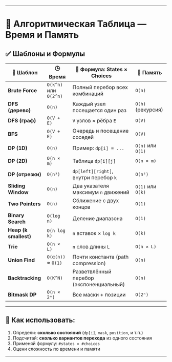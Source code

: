 
---

# 🧠 Алгоритмическая Таблица — Время и Память

## ✅ Шаблоны и Формулы

| 🔢 Шаблон             | 🕒 Время              | 🧠 Формула: States × Choices             | 💾 Память         |
|-----------------------|-----------------------|------------------------------------------|-------------------|
| **Brute Force**       | `O(k^n)` или `O(2^n)` | Полный перебор всех комбинаций           | `O(n)`            |
| **DFS (дерево)**      | `O(n)`                | Каждый узел посещается один раз          | `O(h)` (рекурсия) |
| **DFS (граф)**        | `O(V + E)`            | `V` узлов × рёбра `E`                    | `O(V)`            |
| **BFS**               | `O(V + E)`            | Очередь и посещение соседей              | `O(V)`            |
| **DP (1D)**           | `O(n)`                | Пример: `dp[i] = ...`                    | `O(n)` или `O(1)` |
| **DP (2D)**           | `O(n × m)`            | Таблица `dp[i][j]`                       | `O(n × m)`        |
| **DP (отрезки)**      | `O(n³)`               | `dp[left][right]`, внутри перебор `k`    | `O(n²)`           |
| **Sliding Window**    | `O(n)`                | Два указателя максимум `n` движений      | `O(1)` или `O(k)` |
| **Two Pointers**      | `O(n)`                | Сближение с двух концов                  | `O(1)`            |
| **Binary Search**     | `O(log n)`            | Деление диапазона                        | `O(1)`            |
| **Heap (k smallest)** | `O(n log k)`          | `n` вставок × `log k`                    | `O(k)`            |
| **Trie**              | `O(n × L)`            | `n` слов длины `L`                       | `O(n × L)`        |
| **Union Find**        | `O(α(n))` ≈ `O(1)`    | Почти константа (path compression)       | `O(n)`            |
| **Backtracking**      | `O(K^N)`              | Разветвлённый перебор (экспоненциальный) | `O(n)`            |
| **Bitmask DP**        | `O(n × 2ⁿ)`           | Все маски + позиции                      | `O(2ⁿ)`           |

---

## 📘 Как использовать:

1. Определи: **сколько состояний** (`dp[i]`, `mask`, `position`, и т.п.)
2. Подсчитай: **сколько вариантов перехода** из одного состояния
3. Применяй формулу: `#states × #choices`
4. Оцени сложность по времени и памяти

---
